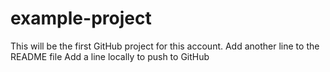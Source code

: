 # example-project
This will be the first GitHub project for this account.
Add another line to the README file
Add a line locally to push to GitHub 
